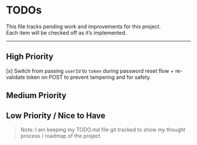 # TODOs

This file tracks pending work and improvements for this project.  
Each item will be checked off as it’s implemented.

---

## High Priority
[x] Switch from passing `userId` to `token` during password reset flow + re-validate token on POST to prevent tampering and for safety

## Medium Priority

## Low Priority / Nice to Have


> Note: I am keeping my TODO.md file git tracked to show my thought process / roadmap of the project